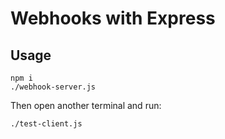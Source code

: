 # Webhooks with Express

## Usage

    npm i
    ./webhook-server.js

Then open another terminal and run:

    ./test-client.js